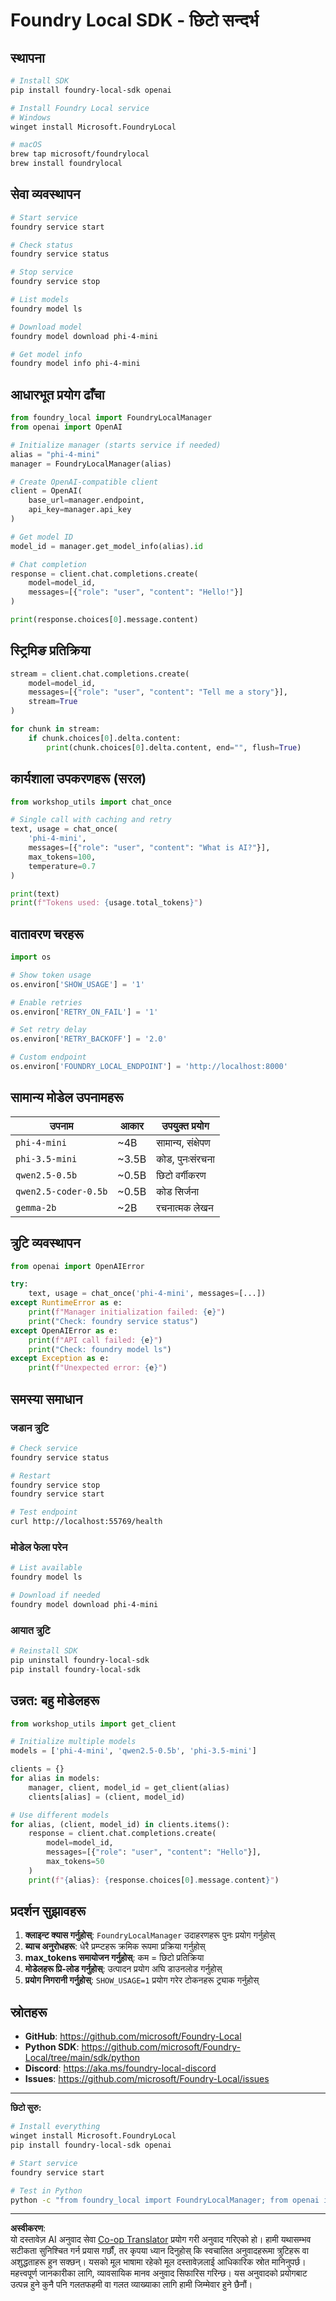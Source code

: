 <!--
CO_OP_TRANSLATOR_METADATA:
{
  "original_hash": "1a52481fe75c7692d785aef8da50e5e7",
  "translation_date": "2025-10-09T09:36:44+00:00",
  "source_file": "Workshop/FOUNDRY_SDK_QUICKREF.md",
  "language_code": "ne"
}
-->
# Foundry Local SDK - छिटो सन्दर्भ

## स्थापना

```bash
# Install SDK
pip install foundry-local-sdk openai

# Install Foundry Local service
# Windows
winget install Microsoft.FoundryLocal

# macOS
brew tap microsoft/foundrylocal
brew install foundrylocal
```

## सेवा व्यवस्थापन

```bash
# Start service
foundry service start

# Check status
foundry service status

# Stop service
foundry service stop

# List models
foundry model ls

# Download model
foundry model download phi-4-mini

# Get model info
foundry model info phi-4-mini
```

## आधारभूत प्रयोग ढाँचा

```python
from foundry_local import FoundryLocalManager
from openai import OpenAI

# Initialize manager (starts service if needed)
alias = "phi-4-mini"
manager = FoundryLocalManager(alias)

# Create OpenAI-compatible client
client = OpenAI(
    base_url=manager.endpoint,
    api_key=manager.api_key
)

# Get model ID
model_id = manager.get_model_info(alias).id

# Chat completion
response = client.chat.completions.create(
    model=model_id,
    messages=[{"role": "user", "content": "Hello!"}]
)

print(response.choices[0].message.content)
```

## स्ट्रिमिङ प्रतिक्रिया

```python
stream = client.chat.completions.create(
    model=model_id,
    messages=[{"role": "user", "content": "Tell me a story"}],
    stream=True
)

for chunk in stream:
    if chunk.choices[0].delta.content:
        print(chunk.choices[0].delta.content, end="", flush=True)
```

## कार्यशाला उपकरणहरू (सरल)

```python
from workshop_utils import chat_once

# Single call with caching and retry
text, usage = chat_once(
    'phi-4-mini',
    messages=[{"role": "user", "content": "What is AI?"}],
    max_tokens=100,
    temperature=0.7
)

print(text)
print(f"Tokens used: {usage.total_tokens}")
```

## वातावरण चरहरू

```python
import os

# Show token usage
os.environ['SHOW_USAGE'] = '1'

# Enable retries
os.environ['RETRY_ON_FAIL'] = '1'

# Set retry delay
os.environ['RETRY_BACKOFF'] = '2.0'

# Custom endpoint
os.environ['FOUNDRY_LOCAL_ENDPOINT'] = 'http://localhost:8000'
```

## सामान्य मोडेल उपनामहरू

| उपनाम | आकार | उपयुक्त प्रयोग |
|-------|------|----------------|
| `phi-4-mini` | ~4B | सामान्य, संक्षेपण |
| `phi-3.5-mini` | ~3.5B | कोड, पुनःसंरचना |
| `qwen2.5-0.5b` | ~0.5B | छिटो वर्गीकरण |
| `qwen2.5-coder-0.5b` | ~0.5B | कोड सिर्जना |
| `gemma-2b` | ~2B | रचनात्मक लेखन |

## त्रुटि व्यवस्थापन

```python
from openai import OpenAIError

try:
    text, usage = chat_once('phi-4-mini', messages=[...])
except RuntimeError as e:
    print(f"Manager initialization failed: {e}")
    print("Check: foundry service status")
except OpenAIError as e:
    print(f"API call failed: {e}")
    print("Check: foundry model ls")
except Exception as e:
    print(f"Unexpected error: {e}")
```

## समस्या समाधान

### जडान त्रुटि
```bash
# Check service
foundry service status

# Restart
foundry service stop
foundry service start

# Test endpoint
curl http://localhost:55769/health
```

### मोडेल फेला परेन
```bash
# List available
foundry model ls

# Download if needed
foundry model download phi-4-mini
```

### आयात त्रुटि
```bash
# Reinstall SDK
pip uninstall foundry-local-sdk
pip install foundry-local-sdk
```

## उन्नत: बहु मोडेलहरू

```python
from workshop_utils import get_client

# Initialize multiple models
models = ['phi-4-mini', 'qwen2.5-0.5b', 'phi-3.5-mini']

clients = {}
for alias in models:
    manager, client, model_id = get_client(alias)
    clients[alias] = (client, model_id)

# Use different models
for alias, (client, model_id) in clients.items():
    response = client.chat.completions.create(
        model=model_id,
        messages=[{"role": "user", "content": "Hello"}],
        max_tokens=50
    )
    print(f"{alias}: {response.choices[0].message.content}")
```

## प्रदर्शन सुझावहरू

1. **क्लाइन्ट क्यास गर्नुहोस्**: `FoundryLocalManager` उदाहरणहरू पुनः प्रयोग गर्नुहोस्
2. **ब्याच अनुरोधहरू**: धेरै प्रम्प्टहरू क्रमिक रूपमा प्रक्रिया गर्नुहोस्
3. **max_tokens समायोजन गर्नुहोस्**: कम = छिटो प्रतिक्रिया
4. **मोडेलहरू प्रि-लोड गर्नुहोस्**: उत्पादन प्रयोग अघि डाउनलोड गर्नुहोस्
5. **प्रयोग निगरानी गर्नुहोस्**: `SHOW_USAGE=1` प्रयोग गरेर टोकनहरू ट्र्याक गर्नुहोस्

## स्रोतहरू

- **GitHub**: https://github.com/microsoft/Foundry-Local
- **Python SDK**: https://github.com/microsoft/Foundry-Local/tree/main/sdk/python
- **Discord**: https://aka.ms/foundry-local-discord
- **Issues**: https://github.com/microsoft/Foundry-Local/issues

---

**छिटो सुरु:**
```bash
# Install everything
winget install Microsoft.FoundryLocal
pip install foundry-local-sdk openai

# Start service
foundry service start

# Test in Python
python -c "from foundry_local import FoundryLocalManager; from openai import OpenAI; m = FoundryLocalManager('phi-4-mini'); c = OpenAI(base_url=m.endpoint, api_key=m.api_key); r = c.chat.completions.create(model=m.get_model_info('phi-4-mini').id, messages=[{'role':'user','content':'Hi'}]); print(r.choices[0].message.content)"
```

---

**अस्वीकरण**:  
यो दस्तावेज़ AI अनुवाद सेवा [Co-op Translator](https://github.com/Azure/co-op-translator) प्रयोग गरी अनुवाद गरिएको हो। हामी यथासम्भव सटीकता सुनिश्चित गर्न प्रयास गर्छौं, तर कृपया ध्यान दिनुहोस् कि स्वचालित अनुवादहरूमा त्रुटिहरू वा अशुद्धताहरू हुन सक्छन्। यसको मूल भाषामा रहेको मूल दस्तावेज़लाई आधिकारिक स्रोत मानिनुपर्छ। महत्त्वपूर्ण जानकारीका लागि, व्यावसायिक मानव अनुवाद सिफारिस गरिन्छ। यस अनुवादको प्रयोगबाट उत्पन्न हुने कुनै पनि गलतफहमी वा गलत व्याख्याका लागि हामी जिम्मेवार हुने छैनौं।